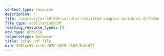 ```yaml
---
content_type: resource
description: ''
file: /courses/res-18-008-calculus-revisited-complex-variables-differential-equations-and-linear-algebra-fall-2011/395fbe37ccfbd8782678d847c5a3f692_l59IX58Wce8.pdf
file_type: application/pdf
learning_resource_types: []
ocw_type: OCWFile
resourcetype: Document
title: 3play pdf file
uid: 395fbe37-ccfb-d878-2678-d847c5a3f692
---
```

